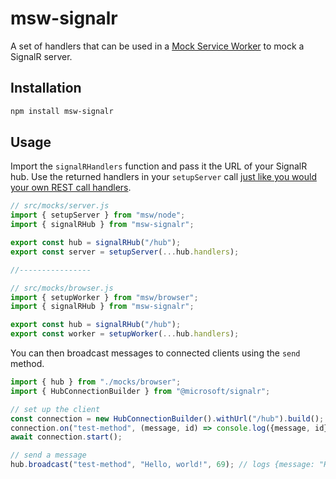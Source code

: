 # msw-signalr

A set of handlers that can be used in a [Mock Service Worker](https://mswjs.io/)
to mock a SignalR server.

## Installation

```bash
npm install msw-signalr
```

## Usage

Import the `signalRHandlers` function and pass it the URL of your SignalR hub.
Use the returned handlers in your `setupServer` call [just like you would your
own REST call handlers](https://mswjs.io/docs/getting-started/integrate).

```typescript
// src/mocks/server.js
import { setupServer } from "msw/node";
import { signalRHub } from "msw-signalr";

export const hub = signalRHub("/hub");
export const server = setupServer(...hub.handlers);

//----------------

// src/mocks/browser.js
import { setupWorker } from "msw/browser";
import { signalRHub } from "msw-signalr";

export const hub = signalRHub("/hub");
export const worker = setupWorker(...hub.handlers);
```

You can then broadcast messages to connected clients using the `send` method.

```typescript
import { hub } from "./mocks/browser";
import { HubConnectionBuilder } from "@microsoft/signalr";

// set up the client
const connection = new HubConnectionBuilder().withUrl("/hub").build();
connection.on("test-method", (message, id) => console.log({message, id})
await connection.start();

// send a message
hub.broadcast("test-method", "Hello, world!", 69); // logs {message: "Hello, world!", id: 69}
```

